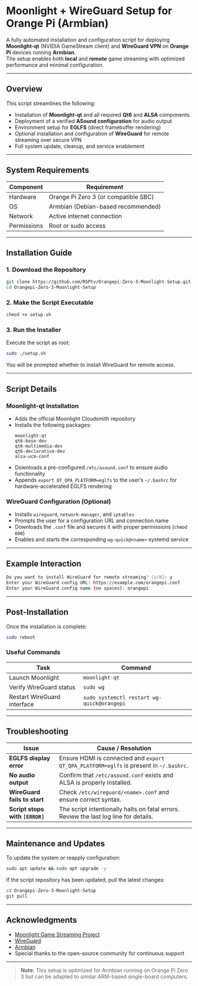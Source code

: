 # Moonlight + WireGuard Setup for Orange Pi (Armbian)

A fully automated installation and configuration script for deploying **Moonlight-qt** (NVIDIA GameStream client) and **WireGuard VPN** on **Orange Pi** devices running **Armbian**.  
The setup enables both **local** and **remote** game streaming with optimized performance and minimal configuration.

---

## Overview

This script streamlines the following:

- Installation of **Moonlight-qt** and all required **Qt6** and **ALSA** components  
- Deployment of a verified **ASound configuration** for audio output  
- Environment setup for **EGLFS** (direct framebuffer rendering)  
- Optional installation and configuration of **WireGuard** for remote streaming over secure VPN  
- Full system update, cleanup, and service enablement  

---

## System Requirements

| Component | Requirement |
|------------|-------------|
| Hardware | Orange Pi Zero 3 (or compatible SBC) |
| OS | Armbian (Debian-based recommended) |
| Network | Active internet connection |
| Permissions | Root or sudo access |

---

## Installation Guide

### 1. Download the Repository
```bash
git clone https://github.com/RGPtv/Orangepi-Zero-3-Moonlight-Setup.git
cd Orangepi-Zero-3-Moonlight-Setup
```

### 2. Make the Script Executable
```bash
chmod +x setup.sh
```

### 3. Run the Installer
Execute the script as root:
```bash
sudo ./setup.sh
```

You will be prompted whether to install WireGuard for remote access.

---

## Script Details

### Moonlight-qt Installation
- Adds the official Moonlight Cloudsmith repository  
- Installs the following packages:
  ```
  moonlight-qt
  qt6-base-dev
  qt6-multimedia-dev
  qt6-declarative-dev
  alsa-ucm-conf
  ```
- Downloads a pre-configured `/etc/asound.conf` to ensure audio functionality  
- Appends `export QT_QPA_PLATFORM=eglfs` to the user’s `~/.bashrc` for hardware-accelerated EGLFS rendering  

### WireGuard Configuration (Optional)
- Installs `wireguard`, `network-manager`, and `iptables`  
- Prompts the user for a configuration URL and connection name  
- Downloads the `.conf` file and secures it with proper permissions (`chmod 600`)  
- Enables and starts the corresponding `wg-quick@<name>` systemd service  

---

## Example Interaction

```bash
Do you want to install WireGuard for remote streaming? [y/N]: y
Enter your WireGuard config URL: https://example.com/orangepi.conf
Enter your WireGuard config name (no spaces): orangepi
```

---

## Post-Installation

Once the installation is complete:
```bash
sudo reboot
```

### Useful Commands
| Task | Command |
|------|----------|
| Launch Moonlight | `moonlight-qt` |
| Verify WireGuard status | `sudo wg` |
| Restart WireGuard interface | `sudo systemctl restart wg-quick@orangepi` |

---

## Troubleshooting

| Issue | Cause / Resolution |
|-------|--------------------|
| **EGLFS display error** | Ensure HDMI is connected and `export QT_QPA_PLATFORM=eglfs` is present in `~/.bashrc`. |
| **No audio output** | Confirm that `/etc/asound.conf` exists and ALSA is properly installed. |
| **WireGuard fails to start** | Check `/etc/wireguard/<name>.conf` and ensure correct syntax. |
| **Script stops with `[ERROR]`** | The script intentionally halts on fatal errors. Review the last log line for details. |

---

## Maintenance and Updates

To update the system or reapply configuration:
```bash
sudo apt update && sudo apt upgrade -y
```

If the script repository has been updated, pull the latest changes:
```bash
cd Orangepi-Zero-3-Moonlight-Setup
git pull
```

---

## Acknowledgments

- [Moonlight Game Streaming Project](https://moonlight-stream.org/)  
- [WireGuard](https://www.wireguard.com/)  
- [Armbian](https://www.armbian.com/)  
- Special thanks to the open-source community for continuous support

---

> **Note:** This setup is optimized for Armbian running on Orange Pi Zero 3 but can be adapted to similar ARM-based single-board computers.
